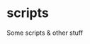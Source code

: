 # scripts
Some scripts &amp; other stuff
                                                            
